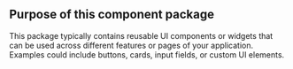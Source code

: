 ## Purpose of this component package

This package typically contains reusable UI components or widgets that can be used across different features or pages of your application. Examples could include buttons, cards, input fields, or custom UI elements.